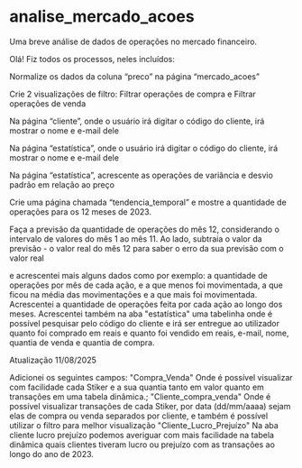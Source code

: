 # analise_mercado_acoes
Uma breve análise de dados de operações no mercado financeiro.

Olá! Fiz todos os processos, neles incluídos:

Normalize os dados da coluna “preco” na página “mercado_acoes”

Crie 2 visualizações de filtro: Filtrar operações de compra e Filtrar operações de venda

Na página “cliente”, onde o usuário irá digitar o código do cliente, irá mostrar o nome e e-mail dele

Na página “estatística”, onde o usuário irá digitar o código do cliente, irá mostrar o nome e e-mail dele

Na página “estatística”, acrescente as operações de variância e desvio padrão em relação ao preço

Crie uma página chamada “tendencia_temporal” e mostre a quantidade de operações para os 12 meses de 2023.

Faça a previsão da quantidade de operações do mês 12, considerando o intervalo de valores do mês 1 ao mês 11. Ao lado, subtraia o valor da previsão - o valor real do mês 12 para saber o erro da sua previsão com o valor real


e acrescentei mais alguns dados como por exemplo: a quantidade de operações por mês de cada ação, e a que menos foi movimentada, a que ficou na média das movimentações e a que mais foi movimentada. Acrescentei a quantidade de operações feita por cada ação ao longo dos meses. Acrescentei também na aba "estatística" uma tabelinha onde é possível pesquisar pelo código do cliente e irá ser entregue ao utilizador quanto foi comprado em reais e quanto foi vendido em reais, e-mail, nome, quantia de venda e quantia de compra.

Atualização 11/08/2025

Adicionei os seguintes campos: 
"Compra_Venda"
Onde é possível visualizar com facilidade cada Stiker e a sua quantia tanto em valor quanto em transações em uma tabela dinâmica.;
"Cliente_compra_venda" 
Onde é possível visualizar transações de cada Stiker, por data (dd/mm/aaaa) sejam elas de compra ou venda separados por cliente, e também é possível utilizar o filtro para melhor visualização
 "Cliente_Lucro_Prejuízo"
Na aba cliente lucro prejuízo podemos averiguar com mais facilidade na tabela dinâmica quais clientes tiveram lucro ou prejuízo com as transações ao longo do ano de 2023.
